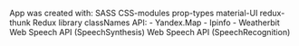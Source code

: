 App was created with:
SASS
CSS-modules
prop-types
material-UI
redux-thunk
Redux
library classNames
API:
    - Yandex.Map
    - Ipinfo
    - Weatherbit
Web Speech API  (SpeechSynthesis)
Web Speech API  (SpeechRecognition)